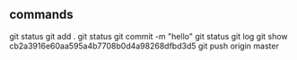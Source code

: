 ## commands
git status
git add .
git status
git commit -m "hello"
git status
git log
git show cb2a3916e60aa595a4b7708b0d4a98268dfbd3d5
git push origin master

